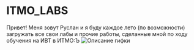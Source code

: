 # ITMO_LABS
Привет! Меня зовут Руслан и я буду каждое лето (по возможности) загружать все свои лабы и прочие работы, сделанные мной по ходу обучения на ИВТ в ИТМО:Ъ
![Описание гифки](https://tenor.com/ru/view/mario-dance-moves-party-gif-21254682)